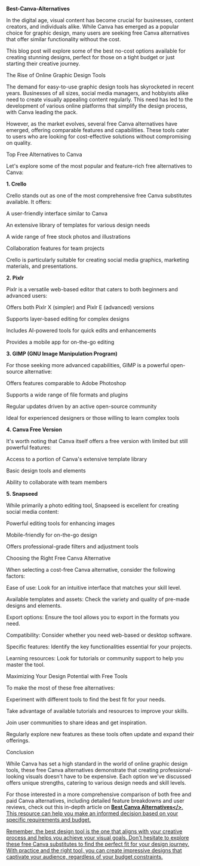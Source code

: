 <strong>Best-Canva-Alternatives</strong>

In the digital age, visual content has become crucial for businesses, content creators, and individuals alike. While Canva has emerged as a popular choice for graphic design, many users are seeking free Canva alternatives that offer similar functionality without the cost.

This blog post will explore some of the best no-cost options available for creating stunning designs, perfect for those on a tight budget or just starting their creative journey.

The Rise of Online Graphic Design Tools

The demand for easy-to-use graphic design tools has skyrocketed in recent years. Businesses of all sizes, social media managers, and hobbyists alike need to create visually appealing content regularly. This need has led to the development of various online platforms that simplify the design process, with Canva leading the pack.

However, as the market evolves, several free Canva alternatives have emerged, offering comparable features and capabilities. These tools cater to users who are looking for cost-effective solutions without compromising on quality.

Top Free Alternatives to Canva

Let's explore some of the most popular and feature-rich free alternatives to Canva:

**1. Crello**

Crello stands out as one of the most comprehensive free Canva substitutes available. It offers:

A user-friendly interface similar to Canva

An extensive library of templates for various design needs

A wide range of free stock photos and illustrations

Collaboration features for team projects

Crello is particularly suitable for creating social media graphics, marketing materials, and presentations.

**2. Pixlr**

Pixlr is a versatile web-based editor that caters to both beginners and advanced users:

Offers both Pixlr X (simpler) and Pixlr E (advanced) versions

Supports layer-based editing for complex designs

Includes AI-powered tools for quick edits and enhancements

Provides a mobile app for on-the-go editing

**3. GIMP (GNU Image Manipulation Program)**

For those seeking more advanced capabilities, GIMP is a powerful open-source alternative:

Offers features comparable to Adobe Photoshop

Supports a wide range of file formats and plugins

Regular updates driven by an active open-source community

Ideal for experienced designers or those willing to learn complex tools

**4. Canva Free Version**

It's worth noting that Canva itself offers a free version with limited but still powerful features:

Access to a portion of Canva's extensive template library

Basic design tools and elements

Ability to collaborate with team members

**5. Snapseed**

While primarily a photo editing tool, Snapseed is excellent for creating social media content:

Powerful editing tools for enhancing images

Mobile-friendly for on-the-go design

Offers professional-grade filters and adjustment tools

Choosing the Right Free Canva Alternative

When selecting a cost-free Canva alternative, consider the following factors:

Ease of use: Look for an intuitive interface that matches your skill level.

Available templates and assets: Check the variety and quality of pre-made designs and elements.

Export options: Ensure the tool allows you to export in the formats you need.

Compatibility: Consider whether you need web-based or desktop software.

Specific features: Identify the key functionalities essential for your projects.

Learning resources: Look for tutorials or community support to help you master the tool.

Maximizing Your Design Potential with Free Tools

To make the most of these free alternatives:

Experiment with different tools to find the best fit for your needs.

Take advantage of available tutorials and resources to improve your skills.

Join user communities to share ideas and get inspiration.

Regularly explore new features as these tools often update and expand their offerings.

Conclusion

While Canva has set a high standard in the world of online graphic design tools, these free Canva alternatives demonstrate that creating professional-looking visuals doesn't have to be expensive. Each option we've discussed offers unique strengths, catering to various design needs and skill levels.

For those interested in a more comprehensive comparison of both free and paid Canva alternatives, including detailed feature breakdowns and user reviews, check out this in-depth article on <b><a href="https://blog.zumvu.com/canva-alternatives/">Best Canva Alternatives</></b>. This resource can help you make an informed decision based on your specific requirements and budget.

Remember, the best design tool is the one that aligns with your creative process and helps you achieve your visual goals. Don't hesitate to explore these free Canva substitutes to find the perfect fit for your design journey. With practice and the right tool, you can create impressive designs that captivate your audience, regardless of your budget constraints.
